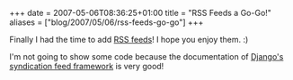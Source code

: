 +++
date = 2007-05-06T08:36:25+01:00
title = "RSS Feeds a Go-Go!"
aliases = ["blog/2007/05/06/rss-feeds-go-go"]
+++

Finally I had the time to add [RSS feeds](https://en.wikipedia.org/wiki/RSS)! I
hope you enjoy them. :)

I'm not going to show some code because the documentation of [Django's
syndication feed framework][django_rss] is very good!

[django_rss]: https://www.djangoproject.com/documentation/syndication_feeds/
